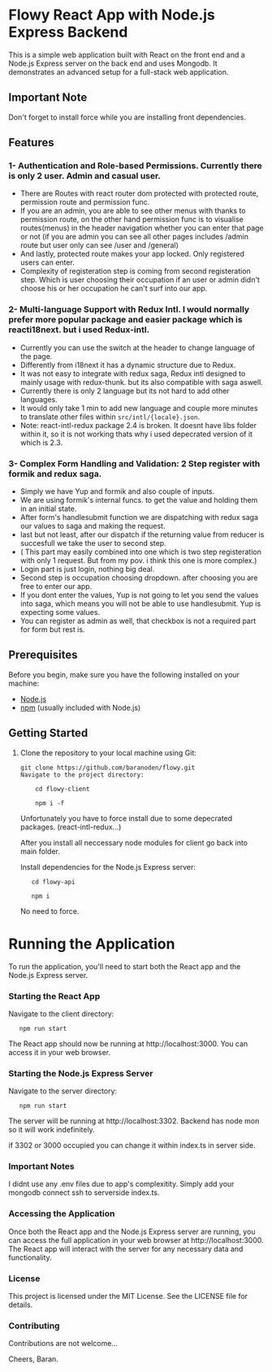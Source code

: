 # Flowy React App with Node.js Express Backend

This is a simple web application built with React on the front end and a Node.js Express server on the back end and uses Mongodb. It demonstrates an advanced setup for a full-stack web application.

## Important Note

Don't forget to install force while you are installing front dependencies.

## Features

### 1- Authentication and Role-based Permissions. Currently there is only 2 user. Admin and casual user.

- There are Routes with react router dom protected with protected route, permission route and permission func.
- If you are an admin, you are able to see other menus with thanks to permission route, on the other hand permission func is to visualise routes(menus) in the header navigation whether you can enter that page or not (if you are admin you can see all other pages includes /admin route but user only can see /user and /general)
- And lastly, protected route makes your app locked. Only registered users can enter.
- Complexity of registeration step is coming from second registeration step. Which is user choosing their occupation if an user or admin didn't choose his or her occupation he can't surf into our app.

### 2- Multi-language Support with Redux Intl. I would normally prefer more popular package and easier package which is reacti18next. but i used Redux-intl.

- Currently you can use the switch at the header to change language of the page.
- Differently from i18next it has a dynamic structure due to Redux.
- It was not easy to integrate with redux saga, Redux intl designed to mainly usage with redux-thunk. but its also compatible with saga aswell.
- Currently there is only 2 language but its not hard to add other languages.
- It would only take 1 min to add new language and couple more minutes to translate other files within `src/intl/{locale}.json`.
- Note: react-intl-redux package 2.4 is broken. It doesnt have libs folder within it, so it is not working thats why i used depecrated version of it which is 2.3.

### 3- Complex Form Handling and Validation: 2 Step register with formik and redux saga.

- Simply we have Yup and formik and also couple of inputs.
- We are using formik's internal funcs. to get the value and holding them in an initial state.
- After form's handlesubmit function we are dispatching with redux saga our values to saga and making the request.
- last but not least, after our dispatch if the returning value from reducer is succesfull we take the user to second step.
- ( This part may easily combined into one which is two step registeration with only 1 request. But from my pov. i think this one is more complex.)
- Login part is just login, nothing big deal.
- Second step is occupation choosing dropdown. after choosing you are free to enter our app.
- If you dont enter the values, Yup is not going to let you send the values into saga, which means you will not be able to use handlesubmit. Yup is expecting some values.
- You can register as admin as well, that checkbox is not a required part for form but rest is.

## Prerequisites

Before you begin, make sure you have the following installed on your machine:

- [Node.js](https://nodejs.org/)
- [npm](https://www.npmjs.com/) (usually included with Node.js)

## Getting Started

1.  Clone the repository to your local machine using Git:

    ```
    git clone https://github.com/baranoden/flowy.git
    Navigate to the project directory:
    ```

    ```
        cd flowy-client

        npm i -f
    ```

    Unfortunately you have to force install due to some depecrated packages. (react-intl-redux...)

    After you install all neccessary node modules for client go back into main folder.

    Install dependencies for the Node.js Express server:

    ```
       cd flowy-api

       npm i
    ```

    No need to force.

# Running the Application

To run the application, you'll need to start both the React app and the Node.js Express server.

### Starting the React App

Navigate to the client directory:

       npm run start

The React app should now be running at http://localhost:3000. You can access it in your web browser.

### Starting the Node.js Express Server

Navigate to the server directory:

       npm run start

The server will be running at http://localhost:3302. Backend has node mon so it will work indefinitely.

if 3302 or 3000 occupied you can change it within index.ts in server side.

### Important Notes

I didnt use any .env files due to app's complexitity. Simply add your mongodb connect ssh to serverside index.ts.

### Accessing the Application

Once both the React app and the Node.js Express server are running, you can access the full application in your web browser at http://localhost:3000. The React app will interact with the server for any necessary data and functionality.

### License

This project is licensed under the MIT License. See the LICENSE file for details.

### Contributing

Contributions are not welcome...

Cheers, Baran.
